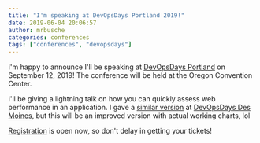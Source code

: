 ```yaml
---
title: "I'm speaking at DevOpsDays Portland 2019!"
date: 2019-06-04 20:06:57
author: mrbusche
categories: conferences
tags: ["conferences", "devopsdays"]
---
```


I'm happy to announce I'll be speaking at [DevOpsDays Portland](https://devopsdays.org/events/2019-portland/welcome/) on September 12, 2019! The conference will be held at the Oregon Convention Center.

I'll be giving a lightning talk on how you can quickly assess web performance in an application. I gave a [similar version](https://youtu.be/Xg6FAU7s61g) at [DevOpsDays Des Moines](https://www.devopsdays.org/events/2019-des-moines/welcome/), but this will be an improved version with actual working charts, lol

[Registration](https://devopsdayspdx2019.busyconf.com/bookings/new) is open now, so don't delay in getting your tickets!
